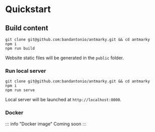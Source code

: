 # Quickstart

## Build content

```
git clone git@github.com:bandantonio/antmarky.git && cd antmarky
npm i
npm run build
```

Website static files will be generated in the `public` folder.

### Run local server

```
git clone git@github.com:bandantonio/antmarky.git && cd antmarky
npm i
npm run serve
```

Local server will be launched at `http://localhost:8000`.

### Docker

::: info "Docker image"
Coming soon
:::